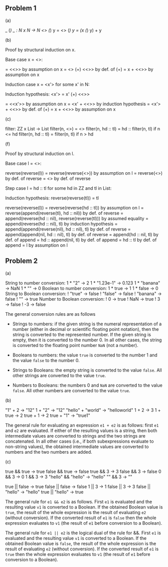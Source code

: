 ## Problem 1

(a)

_ (*) _ : N x N -> N
 <> (*) y = <>
<x> (*) y = (x (*) y) + y


(b)

Proof by structural induction on x.

Base case x = <>:

<x> = <<>>              by assumption on x
    = <> (+) <<>>       by def. of (+)
    = x + <<>>          by assumption on x

Induction case x = <x'> for some x' in N:

Induction hypothesis: <x'> = x' (+) <<>>

<x> = <<x'>>          by assumption on x
    = <x' + <<>>      by induction hypothesis
    = <x'> + <<>>     by def. of (+)
    = x + <<>>        by assumption on x

(c)

filter: ZZ x List -> List
filter(n, <>) = <>
filter(n, hd :: tl) = hd :: filter(n, tl)  if n <= hd
filter(n, hd :: tl) = filter(n, tl)        if n > hd

(f)

Proof by structural induction on l.

Base case l = <>:

  reverse(reverse(l))
= reverse(reverse(<>))      by assumption on l
= reverse(<>)               by def. of reverse
= <>                        by def. of reverse

Step case l = hd :: tl for some hd in ZZ and tl in List:

Induction hypothesis: reverse(reverse(tl)) = tl

  reverse(reverse(l))
= reverse(reverse(hd :: tl))                  by assumption on l
= reverse(append(reverse(tl), hd :: nil))     by def. of reverse
= append(reverse(hd :: nil), reverse(reverse(tl))) by assumed equality
= append(reverse(hd :: nil), tl)              by induction hypothesis
= append(append(reverse(nil), hd :: nil), tl) by def. of reverse
= append(append(nil, hd :: nil), tl)          by def. of reverse
= append(hd :: nil, tl)                       by def. of append
= hd :: append(nil, tl)                       by def. of append
= hd :: tl                                    by def. of append
= l                                           by assumption on l


## Problem 2

(a)

String to number conversion:
    1 * "2" -> 2
    1 * "1.23e-1" -> 0.123
    1 * "banana" -> NaN
    1 * "" -> 0
Boolean to number conversion:
    1 * true -> 1
    1 * false -> 0
String to Boolean conversion:
    ! "true" -> false
    ! "false" -> false
    ! "banana" -> false
    ! "" -> true
Number to Boolean conversion:
    ! 0 -> true
    ! NaN -> true
    ! 3 -> false
    ! -3 -> false
  
The general conversion rules are as follows

* Strings to numbers: if the given string is the numeral
  representation of a number (either in decimal or scientific floating
  point notation), then the string is converted to the represented
  number. If the given string is empty, then it is converted to the
  number 0. In all other cases, the string is converted to the
  floating point number `NaN` (not a number).

* Booleans to numbers: the value `true` is converted to the number 1
    and the value `false` to the number 0.

* Strings to Booleans: the empty string is converted to the value
    `false`. All other strings are converted to the value
    `true`.

* Numbers to Booleans: the numbers 0 and `NaN` are converted to the value `false`. All
    other numbers are converted to the value `true`.


(b)

"1" + 2 -> "12"
1 + "2" -> "12"
"hello" + "world" -> "helloworld"
1 + 2 -> 3
1 + true -> 2
true + 1 -> 2
true + "1" -> "true1"

The general rule for evaluating an expression `e1 + e2` is as follows:
first `e1` and `e2` are evaluated. If either of the resulting values
is a string, then both intermediate values are converted to strings
and the two strings are concatenated. In all other cases (i.e., if
both subexpressions evaluate to non-string values), the obtained
intermediate values are converted to numbers and the two numbers are
added.

(c)

true && true -> true
false && true -> false
true && 3 -> 3
false && 3 -> false
0 && 3 -> 0
1 && 3 -> 3
"hello" && "hello" -> "hello"
"" && 3 -> ""

true || false -> true
false || false -> false
1 || 3 -> 1
false || 3 -> 3
false || "hello" -> "hello"
true || "hello" -> true

The general rule for `e1 && e2` is as follows. First `e1` is evaluated
and the resulting value `v1` is converted to a Boolean. If the
obtained Boolean value is `true`, the result of the whole expression
is the result of evaluating `e2` (without conversion). If the
converted result of `e1` is `false` then the whole expression
evaluates to `v1` (the result of `e1` before conversion to a Boolean).

The general rule for `e1 || e2` is the logical dual of the rule for
&&. First `e1` is evaluated and the resulting value `v1` is converted
to a Boolean. If the obtained Boolean value is `false`, the result of
the whole expression is the result of evaluating `e2` (without
conversion). If the converted result of `e1` is `true` then the whole
expression evaluates to `v1` (the result of `e1` before conversion to
a Boolean).




